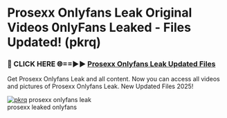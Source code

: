 # Prosexx Onlyfans Leak Original Videos 0nlyFans Leaked - Files Updated! (pkrq)

<h3>🔴 CLICK HERE 🌐==►► <a href="https://tinyurl.com/2jnfzry5" rel="nofollow">Prosexx Onlyfans Leak Updated Files</a></h3>

Get Prosexx Onlyfans Leak and all content. Now you can access all videos and pictures of Prosexx Onlyfans Leak. New Updated Files 2025!

[![pkrq](https://i.imgur.com/GyGTBgg.gif)](https://tinyurl.com/2jnfzry5)
prosexx onlyfans leak<br>
prosexx leaked onlyfans
